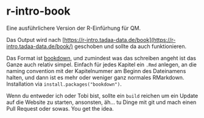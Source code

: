 # r-intro-book

Eine ausführlichere Version der R-Einfürhung für QM.

Das Output wird nach [https://r-intro.tadaa-data.de/book](https://r-intro.tadaa-data.de/book/) geschoben und sollte da auch funktionieren.

Das Format ist [bookdown](https://bookdown.org/yihui/bookdown/usage.html), und zumindest was das schreiben angeht ist das Ganze auch relativ simpel. Einfach für jedes Kapitel ein `.Rmd` anlegen, an die naming convention mit der Kapitelnummer am Beginn des Dateinamens halten, und dann ist es mehr oder weniger ganz normales RMarkdown.  
Installation via `install.packages("bookdown")`.  

Wenn du entweder ich oder Tobi bist, sollte ein `build` reichen um ein Update auf die Website zu starten, ansonsten, äh… tu Dinge mit git und mach einen Pull Request oder sowas. You get the idea.
